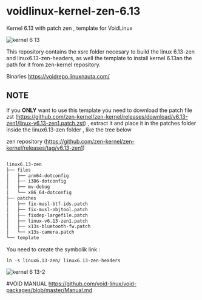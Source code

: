 # voidlinux-kernel-zen-6.13
Kernel 6.13 with patch zen , template for VoidLinux


![kernel 6 13](https://github.com/user-attachments/assets/5c91b999-e658-4c8b-b687-82287a5ae1a7)


This repository contains the xsrc folder necesary to build the linux 6.13-zen and linux6.13-zen-headers, as well the template to install kernel 6.13an the path for it from zen-kernel repository.

Binaries https://voidrepo.linuxnauta.com/

## NOTE

If you **ONLY** want to use this template you need to download the patch file zst (https://github.com/zen-kernel/zen-kernel/releases/download/v6.13-zen1/linux-v6.13-zen1.patch.zst) , extract it and place it in the patches folder inside the 
linux6.13-zen folder , like the tree below

zen repository (https://github.com/zen-kernel/zen-kernel/releases/tag/v6.13-zen1) 

```bash

linux6.13-zen
├── files
│   ├── arm64-dotconfig
│   ├── i386-dotconfig
│   ├── mv-debug
│   └── x86_64-dotconfig
├── patches
│   ├── fix-musl-btf-ids.patch
│   ├── fix-musl-objtool.patch
│   ├── fixdep-largefile.patch
│   ├── linux-v6.13-zen1.patch
│   ├── x13s-bluetooth-fw.patch
│   └── x13s-camera.patch
└── template

```

You need to create the symbolik link :

`ln -s linux6.13-zen/ linux6.13-zen-headers`

![kernel 6 13-2](https://github.com/user-attachments/assets/b4c30b5e-6b19-4c4d-9369-f684f934f452)


#VOID MANUAL
https://github.com/void-linux/void-packages/blob/master/Manual.md
